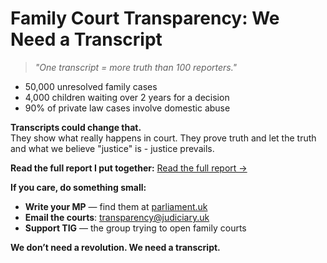 # Family Court Transparency: We Need a Transcript

> *"One transcript = more truth than 100 reporters."*

- 50,000 unresolved family cases
- 4,000 children waiting over 2 years for a decision
- 90% of private law cases involve domestic abuse 

**Transcripts could change that.**  
They show what really happens in court. They prove truth and let the truth and what we believe "justice" is - justice prevails.

**Read the full report I put together:** [Read the full report →](full-report.md)

**If you care, do something small:**
- **Write your MP** — find them at [parliament.uk](https://www.parliament.uk/get-involved/contact-an-mp-or-lord/contact-your-mp/)
- **Email the courts**: transparency@judiciary.uk
- **Support TIG** — the group trying to open family courts

**We don’t need a revolution. We need a transcript.**

